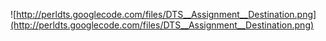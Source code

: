 ![http://perldts.googlecode.com/files/DTS__Assignment__Destination.png](http://perldts.googlecode.com/files/DTS__Assignment__Destination.png)